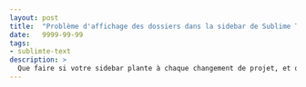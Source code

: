 ```yaml
---
layout: post
title:  "Problème d'affichage des dossiers dans la sidebar de Sublime Text 3"
date:   9999-99-99
tags:
- sublimte-text 
description: >
  Que faire si votre sidebar plante à chaque changement de projet, et que vous vous retrouvez avec des dossiers vides ?
--- 
```

